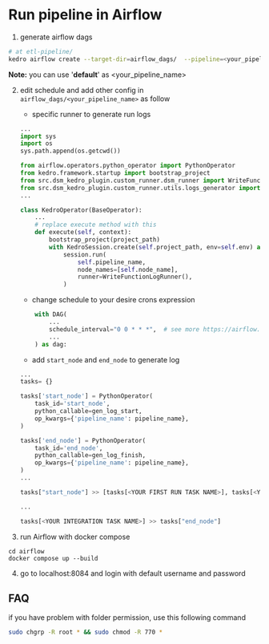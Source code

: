 # Run pipeline in Airflow

1. generate airflow dags 
```sh
# at etl-pipeline/
kedro airflow create --target-dir=airflow_dags/  --pipeline=<your_pipeline_name>
```
**Note:** you can use '__default__' as <your_pipeline_name>

2. edit schedule and add other config in `airflow_dags/<your_pipeline_name>` as follow
    - specific runner to generate run logs
    ```python
    ...    
    import sys
    import os
    sys.path.append(os.getcwd())

    from airflow.operators.python_operator import PythonOperator
    from kedro.framework.startup import bootstrap_project
    from src.dsm_kedro_plugin.custom_runner.dsm_runner import WriteFunctionLogRunner
    from src.dsm_kedro_plugin.custom_runner.utils.logs_generator import gen_log_start, gen_log_finish
    ...

    class KedroOperator(BaseOperator):
        ...
        # replace execute method with this
        def execute(self, context):
            bootstrap_project(project_path)
            with KedroSession.create(self.project_path, env=self.env) as session:
                session.run(
                    self.pipeline_name,
                    node_names=[self.node_name],
                    runner=WriteFunctionLogRunner(),
                )
    ```
    - change schedule to your desire crons expression
    ```python
        with DAG(
            ...
            schedule_interval="0 0 * * *",  # see more https://airflow.apache.org/docs/stable/scheduler, https://crontab.guru/
            ...
        ) as dag:
    ```
    - add `start_node` and `end_node` to generate log
    ```python
    ...
    tasks= {}

    tasks['start_node'] = PythonOperator(
        task_id='start_node', 
        python_callable=gen_log_start, 
        op_kwargs={'pipeline_name': pipeline_name},
    )

    tasks['end_node'] = PythonOperator(
        task_id='end_node', 
        python_callable=gen_log_finish, 
        op_kwargs={'pipeline_name': pipeline_name},
    )
    ...

    tasks["start_node"] >> [tasks[<YOUR FIRST RUN TASK NAME>], tasks[<YOUR FIRST RUN TASK NAME>]]

    ...

    tasks[<YOUR INTEGRATION TASK NAME>] >> tasks["end_node"]
    ```

3. run Airflow with docker compose
```
cd airflow
docker compose up --build
```

4. go to localhost:8084 and login with default username and password

## FAQ
if you have problem with folder permission, use this following command
```sh
sudo chgrp -R root * && sudo chmod -R 770 *
```